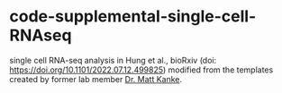 # code-supplemental-single-cell-RNAseq
single cell RNA-seq analysis in Hung et al., bioRxiv (doi: https://doi.org/10.1101/2022.07.12.499825)
modified from the templates created by former lab member [Dr. Matt Kanke](https://github.com/CoderMatthias).  
